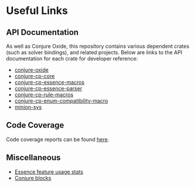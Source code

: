 # Useful Links


## API Documentation

As well as Conjure Oxide, this repository contains various dependent crates
(such as solver bindings), and related projects. Below are links to the API
documentation for each crate for developer reference:

 + [conjure-oxide](https://conjure-cp.github.io/conjure-oxide/docs/conjure_oxide/index.html)
 + [conjure-cp-core](https://conjure-cp.github.io/conjure-oxide/docs/conjure-cp-core/index.html)
 + [conjure-cp-essence-macros](https://conjure-cp.github.io/conjure-oxide/docs/conjure-cp-essence-macros/)
 + [conjure-cp-essence-parser](https://conjure-cp.github.io/conjure-oxide/docs/conjure-cp-essence-parser)
 + [conjure-cp-rule-macros](https://conjure-cp.github.io/conjure-oxide/docs/conjure-cp-rule-macros)
 + [conjure-cp-enum-compatibility-macro](https://conjure-cp.github.io/conjure-oxide/docs/conjure-cp-enum-compatibility-macro)
 + [minion-sys](https://conjure-cp.github.io/conjure-oxide/docs/minion-sys/index.html)

## Code Coverage
Code coverage reports can be found [here](https://conjure-cp.github.io/conjure-oxide/coverage/main/).

## Miscellaneous

+ [Essence feature usage stats](https://conjure-cp.github.io/conjure-oxide/tools/essence-feature-usage-stats/)
+ [Conjure blocks](https://conjure-cp.github.io/conjure-blocks/)
